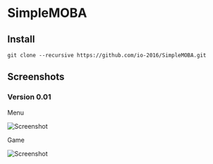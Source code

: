 # SimpleMOBA

## Install
```
git clone --recursive https://github.com/io-2016/SimpleMOBA.git
```

## Screenshots

### Version 0.01
Menu

![Screenshot](https://raw.github.com/io-2016/SimpleMOBA/master/screenshots/menu0.01.png)

Game

![Screenshot](https://raw.github.com/io-2016/SimpleMOBA/master/screenshots/game0.01.png)
